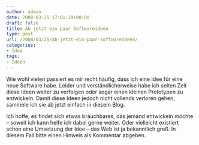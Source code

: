 ```yaml
---
author: admin
date: 2008-03-25 17:01:29+00:00
draft: false
title: Ab jetzt ein paar Softwareideen
type: post
url: /2008/03/25/ab-jetzt-ein-paar-softwareideen/
categories:
- Idea
tags:
- Ideen
---
```


Wie wohl vielen passiert es mir recht häufig, dass ich eine Idee für eine neue Software habe. Leider und verständlicherweise habe ich selten Zeit diese Ideen weiter zu verfolgen oder sogar einen kleinen Prototypen zu entwickeln. Damit diese Ideen jedoch nicht vollends verloren gehen, sammele ich sie ab jetzt einfach in diesem Blog.


Ich hoffe, es findet sich etwas brauchbares, das jemand entwickeln möchte – soweit ich kann helfe ich dabei gerne weiter. Oder vielleicht existiert schon eine Umsetzung der Idee – das Web ist ja bekanntlich groß. In diesem Fall bitte einen Hinweis als Kommentar abgeben.
